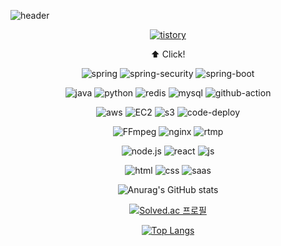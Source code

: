 ![header](https://capsule-render.vercel.app/api?type=venom&color=auto&height=200&section=header&text=Hi,%20I'm%20Dabomi!👋&fontSize=50)


<div align="center">

<a href="https://mamomi.tistory.com" target="_blank">

![tistory](https://img.shields.io/badge/Tistory-000000?style=flat&logo=Tistory&logoColor=#000000)

</a>

<p>⬆️ Click!</p>


![spring](https://img.shields.io/badge/Spring-6DB33F?style=for-the-badge&logo=spring&logoColor=white) ![spring-security](https://img.shields.io/badge/Spring_Security-6DB33F?style=for-the-badge&logo=SpringSecurity&logoColor=white) ![spring-boot](https://img.shields.io/badge/Spring_Boot-6DB33F?style=for-the-badge&logo=springboot&logoColor=white)


![java](https://img.shields.io/badge/Java-ED8B00?style=for-the-badge&logo=openjdk&logoColor=white) ![python](https://img.shields.io/badge/Python-14354C?style=for-the-badge&logo=python&logoColor=white) ![redis](https://img.shields.io/badge/redis-red?style=for-the-badge&logo=redis&logoColor=white) ![mysql](https://img.shields.io/badge/mysql-blue?style=for-the-badge&logo=mysql&logoColor=white) ![github-action](https://img.shields.io/badge/Github_Actions-2088FF?style=for-the-badge&logo=Github_Actions&logoColor=white) 
 
![aws](https://img.shields.io/badge/aws-232F3E?style=for-the-badge&logo=amazon&logoColor=white) ![EC2](https://img.shields.io/badge/Amazon_EC2-FF9900?style=for-the-badge&logo=Amazon_EC2&logoColor=white) ![s3](https://img.shields.io/badge/Amazon_S3-569A31?style=for-the-badge&logo=Amazon_S3&logoColor=white") ![code-deploy](https://img.shields.io/badge/Code_Deploy-2F93E0?style=for-the-badge&logoColor=white) 

![FFmpeg](https://img.shields.io/badge/FFmpeg-007808?style=for-the-badge&logo=FFmpeg&logoColor=white) ![nginx](https://img.shields.io/badge/NGINX-009639?style=for-the-badge&logo=NGINX&logoColor=white) ![rtmp](https://img.shields.io/badge/NGINX_RTMP-02303A?style=for-the-badge&logoColor=white")


![node.js](https://img.shields.io/badge/Node.js-43853D?style=for-the-badge&logo=node.js&logoColor=white) ![react](https://img.shields.io/badge/React-20232A?style=for-the-badge&logo=react&logoColor=61DAFB) ![js](https://img.shields.io/badge/JavaScript-F7DF1E?style=for-the-badge&logo=JavaScript&logoColor=white) 

![html](https://img.shields.io/badge/HTML5-E34F26?style=for-the-badge&logo=html5&logoColor=white) ![css](https://img.shields.io/badge/CSS3-1572B6?style=for-the-badge&logo=css3&logoColor=white) ![saas](https://img.shields.io/badge/Sass-CC6699?style=for-the-badge&logo=sass&logoColor=white)
  

![Anurag's GitHub stats](https://github-readme-stats.vercel.app/api?username=KimDabomi&show_icons=true&theme=dracula)

[![Solved.ac
프로필](http://mazassumnida.wtf/api/v2/generate_badge?boj=cdabomi)](https://solved.ac/cdabomi)

[![Top Langs](https://github-readme-stats.vercel.app/api/top-langs/?username=KimDabomi&layout=compact)](https://github.com/KimDabomi/github-readme-stats)

</div>
